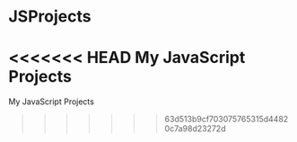 # JSProjects

<<<<<<< HEAD
My JavaScript Projects 
=======
My JavaScript Projects 
>>>>>>> 63d513b9cf703075765315d44820c7a98d23272d
